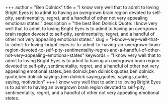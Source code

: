 +++
author = "Ben Dolnick"
title = "I know very well that to admit to loving Bright Eyes is to admit to having an overgrown brain region devoted to self-pity, sentimentality, regret, and a handful of other not very appealing emotional states."
description = "the best Ben Dolnick Quote: I know very well that to admit to loving Bright Eyes is to admit to having an overgrown brain region devoted to self-pity, sentimentality, regret, and a handful of other not very appealing emotional states."
slug = "i-know-very-well-that-to-admit-to-loving-bright-eyes-is-to-admit-to-having-an-overgrown-brain-region-devoted-to-self-pity-sentimentality-regret-and-a-handful-of-other-not-very-appealing-emotional-states"
keywords = "I know very well that to admit to loving Bright Eyes is to admit to having an overgrown brain region devoted to self-pity, sentimentality, regret, and a handful of other not very appealing emotional states.,ben dolnick,ben dolnick quotes,ben dolnick quote,ben dolnick sayings,ben dolnick saying,quotes, sayings,quote, saying, motivation"
+++
I know very well that to admit to loving Bright Eyes is to admit to having an overgrown brain region devoted to self-pity, sentimentality, regret, and a handful of other not very appealing emotional states.
